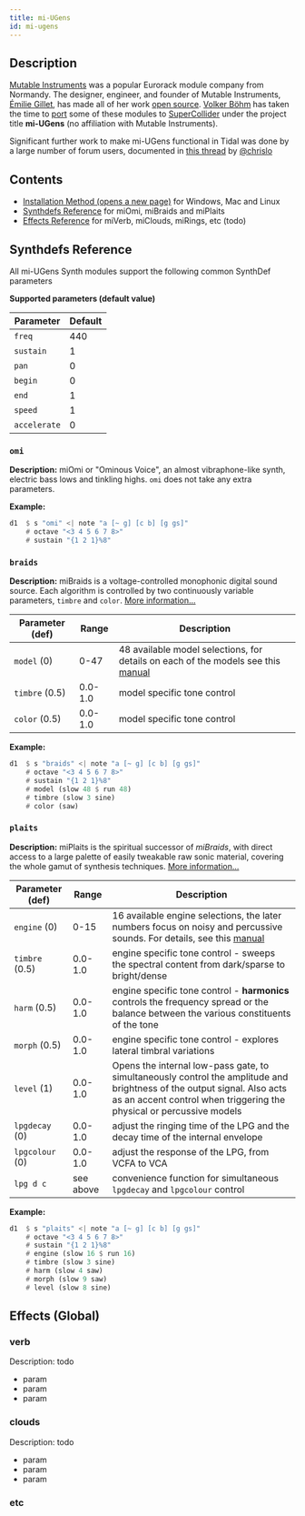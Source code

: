 ```yaml
---
title: mi-UGens
id: mi-ugens
---
```


## Description

[Mutable Instruments](https://mutable-instruments.net/) was a popular Eurorack module company from Normandy. The designer, engineer, and founder of Mutable Instruments, [Émilie Gillet](https://github.com/pichenettes), has made all of her work [open source](https://github.com/pichenettes/eurorack). [Volker Böhm](https://vboehm.net/) has taken the time to [port](https://github.com/v7b1/mi-UGens) some of these modules to [SuperCollider](https://supercollider.github.io/) under the project title **mi-UGens** (no affiliation with Mutable Instruments).

Significant further work to make mi-UGens functional in Tidal was done by a large number of forum users, documented in [this thread](https://club.tidalcycles.org/t/mutable-instruments-ugens/2730) by [@chrislo](https://club.tidalcycles.org/u/chrislo/summary)

## Contents

 - [Installation Method (opens a new page)](mi-ugens-installation) for Windows, Mac and Linux
 - [Synthdefs Reference](mi-ugens#synthdefs-reference) for miOmi, miBraids and miPlaits
 - [Effects Reference](mi-ugens#effects-global) for miVerb, miClouds, miRings, etc (todo)

## Synthdefs Reference

All mi-UGens Synth modules support the following common SynthDef parameters

**Supported parameters (default value)**

Parameter | Default
----------|--------
`freq` | 440
`sustain` | 1
`pan` | 0
`begin` | 0
`end` | 1
`speed` | 1
`accelerate` | 0

### `omi`
**Description:** miOmi or "Ominous Voice", an almost vibraphone-like synth, electric bass lows and tinkling highs. `omi` does not take any extra parameters. 

**Example:**

```haskell
d1  $ s "omi" <| note "a [~ g] [c b] [g gs]" 
    # octave "<3 4 5 6 7 8>"
    # sustain "{1 2 1}%8"
```

### `braids`
**Description:** miBraids is a voltage-controlled monophonic digital sound source. Each algorithm is controlled by two continuously variable parameters, `timbre` and `color`. [More information...](https://web.archive.org/web/20200508162718/https://mutable-instruments.net/modules/braids/manual/)

Parameter (def) | Range | Description
----------------|-------|------------
`model` (0) | 0-47 | 48 available model selections, for details on each of the models see this [manual](https://web.archive.org/web/20200508162718/https://mutable-instruments.net/modules/braids/manual/)
`timbre` (0.5) | 0.0-1.0 | model specific tone control
`color` (0.5) | 0.0-1.0 | model specific tone control

**Example:**

```haskell
d1  $ s "braids" <| note "a [~ g] [c b] [g gs]" 
    # octave "<3 4 5 6 7 8>"
    # sustain "{1 2 1}%8"
    # model (slow 48 $ run 48)
    # timbre (slow 3 sine)
    # color (saw)
```

### `plaits`
**Description:** miPlaits is the spiritual successor of *miBraids*, with direct access to a large palette of easily tweakable raw sonic material, covering the whole gamut of synthesis techniques. [More information...](https://web.archive.org/web/20201111233906/https://mutable-instruments.net/modules/plaits/manual/)

Parameter (def) | Range | Description
----------------|-------|------------
`engine` (0) | 0-15 | 16 available engine selections, the later numbers focus on noisy and percussive sounds. For details, see this [manual](https://web.archive.org/web/20201111233906/https://mutable-instruments.net/modules/plaits/manual/)
`timbre` (0.5) | 0.0-1.0 | engine specific tone control - sweeps the spectral content from dark/sparse to bright/dense
`harm` (0.5) | 0.0-1.0 | engine specific tone control - **harmonics** controls the frequency spread or the balance between the various constituents of the tone
`morph` (0.5) | 0.0-1.0 | engine specific tone control - explores lateral timbral variations
`level` (1) | 0.0-1.0 | Opens the internal low-pass gate, to simultaneously control the amplitude and brightness of the output signal. Also acts as an accent control when triggering the physical or percussive models
`lpgdecay` (0) | 0.0-1.0 | adjust the ringing time of the LPG and the decay time of the internal envelope
`lpgcolour` (0) | 0.0-1.0 | adjust the response of the LPG, from VCFA to VCA
`lpg d c` | see above | convenience function for simultaneous `lpgdecay` and `lpgcolour` control

**Example:**

```haskell
d1  $ s "plaits" <| note "a [~ g] [c b] [g gs]" 
    # octave "<3 4 5 6 7 8>"
    # sustain "{1 2 1}%8"
    # engine (slow 16 $ run 16)
    # timbre (slow 3 sine)   
    # harm (slow 4 saw)  
    # morph (slow 9 saw)
    # level (slow 8 sine)
```


## Effects (Global)

### verb
Description: todo

- param
- param
- param

### clouds
Description: todo

- param
- param
- param

### etc

